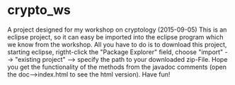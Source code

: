 # crypto_ws

A project designed for my workshop on cryptology (2015-09-05)
This is an eclipse project, so it can easy be imported into the eclipse program which we know from the workshop.
All you have to do is to download this project, starting eclipse, rigtht-click the "Package Explorer" field, choose "import" --> "existing project" --> specify the path to your downloaded zip-File.
Hope you get the functionality of the methods from the javadoc comments (open the doc-->index.html to see the html version). Have fun!  
